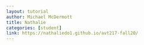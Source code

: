 ```yaml
---
layout: tutorial
author: Michael McDermott
title: Nathalie
categories: [student]
link: https://nathaliedo1.github.io/avt217-fall20/
---
```

